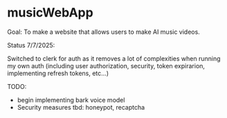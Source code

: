 # musicWebApp

Goal:
To make a website that allows users to make AI music videos.

Status 7/7/2025:

Switched to clerk for auth as it removes a lot of complexities when running my own auth (including user authorization, security, token expirarion, implementing refresh tokens, etc...)

TODO:
- begin implementing bark voice model
- Security measures tbd: honeypot, recaptcha
